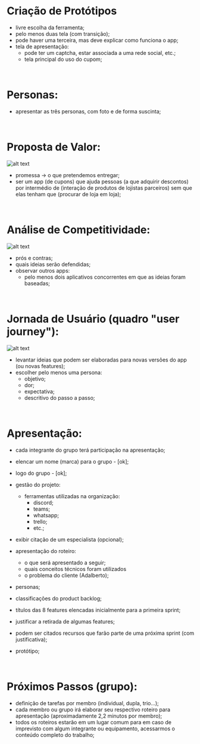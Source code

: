 # Criação de Protótipos

- livre escolha da ferramenta;
- pelo menos duas tela (com transição);
- pode haver uma terceira, mas deve explicar como funciona o app;
- tela de apresentação:
  - pode ter um captcha, estar associada a uma rede social, etc.;
  - tela principal do uso do cupom;

&nbsp;

# Personas:

- apresentar as três personas, com foto e de forma suscinta;

&nbsp;

# Proposta de Valor:

![alt text](https://github.com/rtof83/tex-time2/blob/main/files/proposta.jpg?raw=true)

- promessa -> o que pretendemos entregar;
- ser um app (de cupons) que ajuda pessoas (a que adquirir descontos) por intermédio de (interação de produtos de lojistas parceiros) sem que elas tenham que (procurar de loja em loja);

&nbsp;

# Análise de Competitividade:

![alt text](https://github.com/rtof83/tex-time2/blob/main/files/competitividade.jpg?raw=true)

- prós e contras;
- quais ideias serão defendidas;
- observar outros apps:
  - pelo menos dois aplicativos concorrentes em que as ideias foram baseadas;
  

&nbsp;

# Jornada de Usuário (quadro "user journey"):

![alt text](https://github.com/rtof83/tex-time2/blob/main/files/journey.jpg?raw=true)

- levantar ideias que podem ser elaboradas para novas versões do app (ou novas features);
- escolher pelo menos uma persona:
  - objetivo;
  - dor;
  - expectativa;
  - descritivo do passo a passo;

&nbsp;

# Apresentação:

- cada integrante do grupo terá participação na apresentação;
- elencar um nome (marca) para o grupo - [ok];
- logo do grupo - [ok];

- gestão do projeto:
  - ferramentas utilizadas na organização:
    - discord;
    - teams;
    - whatsapp;
    - trello;
    - etc.;

- exibir citação de um especialista (opcional);

- apresentação do roteiro:
  - o que será apresentado a seguir;
  - quais conceitos técnicos foram utilizados
  - o problema do cliente (Adalberto);

- personas;
- classificações do product backlog;
- títulos das 8 features elencadas inicialmente para a primeira sprint;
- justificar a retirada de algumas features;
- podem ser citados recursos que farão parte de uma próxima sprint (com justificativa);
- protótipo;

&nbsp;

# Próximos Passos (grupo):

- definição de tarefas por membro (individual, dupla, trio...);
- cada membro ou grupo irá elaborar seu respectivo roteiro para apresentação (aproximadamente 2,2 minutos por membro);
- todos os roteiros estarão em um lugar comum para em caso de imprevisto com algum integrante ou equipamento, acessarmos o conteúdo completo do trabalho;
